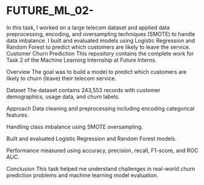 # FUTURE_ML_02-
In this task, I worked on a large telecom dataset and applied data preprocessing, encoding, and oversampling techniques (SMOTE) to handle data imbalance. I built and evaluated models using Logistic Regression and Random Forest to predict which customers are likely to leave the service.
Customer Churn Prediction
This repository contains the complete work for Task 2 of the Machine Learning Internship at Future Interns.

Overview
The goal was to build a model to predict which customers are likely to churn (leave) their telecom service.

Dataset
The dataset contains 243,553 records with customer demographics, usage data, and churn labels.

Approach
Data cleaning and preprocessing including encoding categorical features.

Handling class imbalance using SMOTE oversampling.

Built and evaluated Logistic Regression and Random Forest models.

Performance measured using accuracy, precision, recall, F1-score, and ROC AUC.

Conclusion
This task helped me understand challenges in real-world churn prediction problems and machine learning model evaluation.


